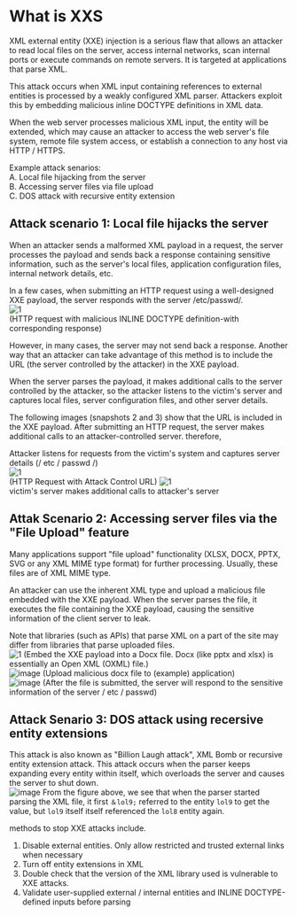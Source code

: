 # What is XXS

XML external entity (XXE) injection is a serious flaw that allows an attacker to read local files on the server, access internal networks, scan internal ports or execute commands on remote servers. It is targeted at applications that parse XML.   

This attack occurs when XML input containing references to external entities is processed by a weakly configured XML parser. Attackers exploit this by embedding malicious inline DOCTYPE definitions in XML data.   

When the web server processes malicious XML input, the entity will be extended, which may cause an attacker to access the web server's file system, remote file system access, or establish a connection to any host via HTTP / HTTPS.   

Example attack senarios:   
A. Local file hijacking from the server   
B. Accessing server files via file upload   
C. DOS attack with recursive entity extension   

## Attack scenario 1: Local file hijacks the server  

When an attacker sends a malformed XML payload in a request, the server processes the payload and sends back a response containing sensitive information, such as the server's local files, application configuration files, internal network details, etc.    

In a few cases, when submitting an HTTP request using a well-designed XXE payload, the server responds with the server /etc/passwd/.   
![1](https://user-images.githubusercontent.com/25066959/70176142-ee33ab80-16a5-11ea-9025-9f22bd687186.PNG)     
(HTTP request with malicious INLINE DOCTYPE definition-with corresponding response)    

However, in many cases, the server may not send back a response. Another way that an attacker can take advantage of this method is to include the URL (the server controlled by the attacker) in the XXE payload.  

When the server parses the payload, it makes additional calls to the server controlled by the attacker, so the attacker listens to the victim's server and captures local files, server configuration files, and other server details.   

The following images (snapshots 2 and 3) show that the URL is included in the XXE payload. After submitting an HTTP request, the server makes additional calls to an attacker-controlled server. therefore,   

Attacker listens for requests from the victim's system and captures server details (/ etc / passwd /)     
![1](https://user-images.githubusercontent.com/25066959/70176297-3eab0900-16a6-11ea-9fe0-623ccb51b791.PNG)   
(HTTP Request with Attack Control URL)
![1](https://user-images.githubusercontent.com/25066959/70176364-57b3ba00-16a6-11ea-8197-06887e866189.PNG)   
victim's server makes additional calls to attacker's server   

## Attak Scenario 2: Accessing server files via the "File Upload" feature

Many applications support "file upload" functionality (XLSX, DOCX, PPTX, SVG or any XML MIME type format) for further processing. Usually, these files are of XML MIME type.   

An attacker can use the inherent XML type and upload a malicious file embedded with the XXE payload. When the server parses the file, it executes the file containing the XXE payload, causing the sensitive information of the client server to leak.   

Note that libraries (such as APIs) that parse XML on a part of the site may differ from libraries that parse uploaded files.   
![1](https://user-images.githubusercontent.com/25066959/70176467-8467d180-16a6-11ea-9277-7c3ed5b694e6.PNG)
(Embed the XXE payload into a Docx file. Docx (like pptx and xlsx) is essentially an Open XML (OXML) file.)     
![image](https://user-images.githubusercontent.com/25066959/70188424-ae2cf280-16be-11ea-9b10-f1f8f77b71d7.png)
(Upload malicious docx file to (example) application)   
![image](https://user-images.githubusercontent.com/25066959/70188459-c3098600-16be-11ea-97d7-517e9608f3db.png)
(After the file is submitted, the server will respond to the sensitive information of the server / etc / passwd)    

## Attack Senario 3: DOS attack using recersive entity extensions
This attack is also known as "Billion Laugh attack", XML Bomb or recursive entity extension attack. This attack occurs when the parser keeps expanding every entity within itself, which overloads the server and causes the server to shut down.    
![image](https://user-images.githubusercontent.com/25066959/70188567-06fc8b00-16bf-11ea-8f22-aad9a02a0143.png)
From the figure above, we see that when the parser started parsing the XML file, it first `＆lol9;` referred to the entity `lol9` to get the value, but `lol9` itself itself referenced the `lol8` entity again.  

methods to stop XXE attacks include.     

1. Disable external entities. Only allow restricted and trusted external links when necessary  
2. Turn off entity extensions in XML  
3. Double check that the version of the XML library used is vulnerable to XXE attacks.  
4. Validate user-supplied external / internal entities and INLINE DOCTYPE-defined inputs before parsing  

